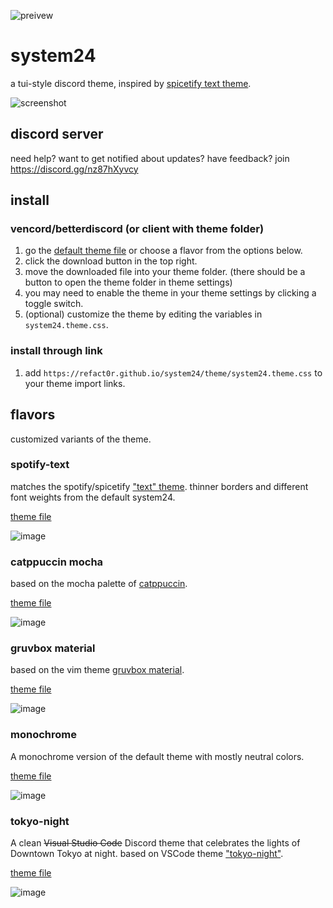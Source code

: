 ![preivew](/assets/preview.png)

# system24

a tui-style discord theme, inspired by [spicetify text theme](https://github.com/spicetify/spicetify-themes/tree/master/text).

![screenshot](/assets/screenshot3.png)

## discord server

need help? want to get notified about updates? have feedback? join <https://discord.gg/nz87hXyvcy>

## install

### vencord/betterdiscord (or client with theme folder)

1. go the [default theme file](https://github.com/refact0r/system24/blob/main/theme/system24.theme.css) or choose a flavor from the options below.
2. click the download button in the top right.
3. move the downloaded file into your theme folder. (there should be a button to open the theme folder in theme settings)
4. you may need to enable the theme in your theme settings by clicking a toggle switch.
5. (optional) customize the theme by editing the variables in `system24.theme.css`.

### install through link

1. add `https://refact0r.github.io/system24/theme/system24.theme.css` to your theme import links.

## flavors

customized variants of the theme.

### spotify-text

matches the spotify/spicetify ["text" theme](https://github.com/spicetify/spicetify-themes/tree/master/text). thinner borders and different font weights from the default system24.

[theme file](https://github.com/refact0r/system24/blob/main/theme/flavors/spotify-text.theme.css)

![image](https://github.com/user-attachments/assets/f459f9fc-7b6c-4e9d-a8c9-4adefb0be417)

### catppuccin mocha

based on the mocha palette of [catppuccin](https://catppuccin.com/palette).

[theme file](https://github.com/refact0r/system24/blob/main/theme/flavors/catppuccin-mocha.theme.css)

![image](https://github.com/user-attachments/assets/994d35f6-90d8-4f99-bfce-c3df13f415d4)

### gruvbox material

based on the vim theme [gruvbox material](https://github.com/sainnhe/gruvbox-material).

[theme file](https://github.com/refact0r/system24/blob/main/theme/flavors/gruvbox-material.theme.css)

![image](/assets/gruv-material.png)

### monochrome

A monochrome version of the default theme with mostly neutral colors.

[theme file](https://github.com/refact0r/system24/blob/main/theme/flavors/monochrome.theme.css)

![image](/assets/monochrome.png)

### tokyo-night

A clean ~~Visual Studio Code~~ Discord theme that celebrates the lights of Downtown Tokyo at night.
based on VSCode theme ["tokyo-night"](https://github.com/tokyo-night/tokyo-night-vscode-theme).

[theme file](https://github.com/refact0r/system24/blob/main/theme/flavors/tokyo-night.theme.css)

![image](/assets/tolyo-night.png)